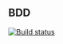 ## BDD
[![Build status](https://ci.appveyor.com/api/projects/status/cim8f39bdx4wtgc3?svg=true)](https://ci.appveyor.com/project/rubbannov/bdd)
